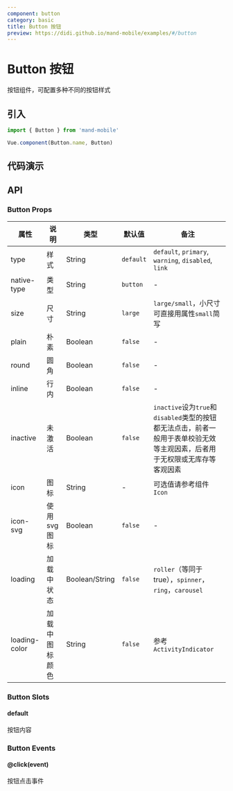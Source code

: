 ```yaml
---
component: button
category: basic
title: Button 按钮
preview: https://didi.github.io/mand-mobile/examples/#/button
---
```


# Button 按钮

按钮组件，可配置多种不同的按钮样式

## 引入

```javascript
import { Button } from 'mand-mobile'

Vue.component(Button.name, Button)
```

## 代码演示

<demo-wrapper :demos="demos" />

<script setup>
const demos = import.meta.globEager('../../../src/packages/button/demo/demo*.vue')
</script>

<style lang="stylus">
@media (max-width: 640px) {
  .demo-wrapper {
    .md-button {
      font-size: 18px !important;
    }
    .md-button.link {
      font-size: 14px !important;
    }
  }
}
</style>

## API

### Button Props

|属性 | 说明 | 类型 | 默认值 | 备注 |
|----|-----|------|------ |------|
|type|样式|String|`default`|`default`, `primary`, `warning`, `disabled`, `link`|
|native-type|类型|String|`button`|-|
|size|尺寸|String|`large`|`large/small`，小尺寸可直接用属性`small`简写|
|plain|朴素|Boolean|`false`|-|
|round|圆角|Boolean|`false`|-|
|inline|行内|Boolean|`false`|-|
|inactive|未激活|Boolean|`false`|`inactive`设为`true`和`disabled`类型的按钮都无法点击，前者一般用于表单校验无效等主观因素，后者用于无权限或无库存等客观因素|
|icon|图标|String|-|可选值请参考组件`Icon`|
|icon-svg|使用svg图标|Boolean|`false`|-|
|loading|加载中状态|Boolean\/String|`false`|`roller`（等同于true），`spinner`，`ring`，`carousel`|
|loading-color|加载中图标颜色|String|`false`|参考`ActivityIndicator`|

### Button Slots

#### default

按钮内容

### Button Events

#### @click(event)

按钮点击事件

